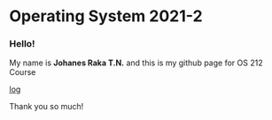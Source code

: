 # Operating System 2021-2

### Hello!

My name is **Johanes Raka T.N.** and this is my github page for OS 212 Course

[log](https://github.com/johanesrakatn/os212/blob/8fa2822020f9cf5866771b69aeafa1f50803ebe0/index.md)

Thank you so much!